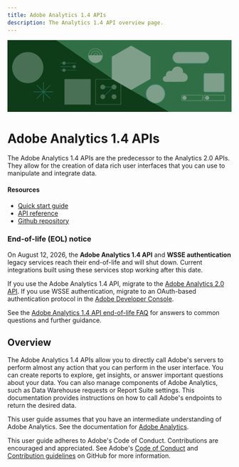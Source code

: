 ```yaml
---
title: Adobe Analytics 1.4 APIs
description: The Analytics 1.4 API overview page.
---
```


<Hero slots="image, heading, text" background="rgb(14, 59, 24)"/>

![Hero image](./images/hero-illustration.png)

# Adobe Analytics 1.4 APIs

The Adobe Analytics 1.4 APIs are the predecessor to the Analytics 2.0 APIs. They allow for the creation of data rich user interfaces that you can use to manipulate and integrate data.

<Resources slots="heading, links"/>

#### Resources

* [Quick start guide](guides/index.md)
* [API reference](https://adobedocs.github.io/analytics-1.4-apis/)
* [Github repository](https://github.com/AdobeDocs/analytics-1.4-apis)

<InlineAlert variant="warning" slots="text1,text2,text3,text4" />

### End-of-life (EOL) notice

On August 12, 2026, the **Adobe Analytics 1.4 API** and **WSSE authentication** legacy services reach their end-of-life and will shut down. Current integrations built using these services stop working after this date.
  
If you use the Adobe Analytics 1.4 API, migrate to the [Adobe Analytics 2.0 API](https://developer.adobe.com/analytics-apis/docs/2.0/). If you use WSSE authentication, migrate to an OAuth-based authentication protocol in the [Adobe Developer Console](https://developer.adobe.com/console).

See the [Adobe Analytics 1.4 API end-of-life FAQ](guides/eol.md) for answers to common questions and further guidance.

## Overview

The Adobe Analytics 1.4 APIs allow you to directly call Adobe's servers to perform almost any action that you can perform in the user interface. You can create reports to explore, get insights, or answer important questions about your data. You can also manage components of Adobe Analytics, such as Data Warehouse requests or Report Suite settings. This documentation provides instructions on how to call Adobe's endpoints to return the desired data.

This user guide assumes that you have an intermediate understanding of Adobe Analytics. See the documentation for [Adobe Analytics](https://experienceleague.adobe.com/docs/analytics/landing/home.html).

This user guide adheres to Adobe's Code of Conduct. Contributions are encouraged and appreciated. See Adobe's [Code of Conduct](https://github.com/AdobeDocs/analytics-1.4-apis/blob/main/CODE_OF_CONDUCT.md) and [Contribution guidelines](https://github.com/AdobeDocs/analytics-1.4-apis/blob/main/.github/CONTRIBUTING.md) on GitHub for more information.
